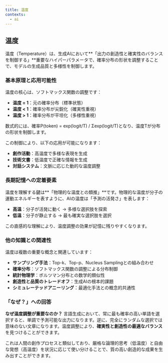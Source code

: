 ```yaml
---
title: 温度
contexts:
  - ai
---
```


<Context name="ai">

## 温度

温度（Temperature）は、生成AIにおいて**「出力の創造性と確実性のバランスを制御する」**重要なハイパーパラメータで、確率分布の形状を調整することで、モデルの生成品質と多様性を制御します。

### 基本原理と応用可能性

温度の核心は、ソフトマックス関数の調整です：
- **温度 = 1**：元の確率分布（標準状態）
- **温度 < 1**：確率分布が尖鋭化（確実性重視）
- **温度 > 1**：確率分布が平坦化（多様性重視）

数式的には、確率P(token) = exp(logit/T) / Σexp(logit/T)となり、温度Tが分布の形状を制御します。

この制御により、以下の応用が可能になります：
- **創作活動**：高温度で多様な表現を生成
- **技術文書**：低温度で正確な情報を生成
- **対話システム**：文脈に応じた動的な温度調整

### 長期記憶への定着要素

温度を理解する鍵は**「物理的な温度との類推」**です。物理的な温度が分子の運動エネルギーを表すように、AIの温度は「予測の活発さ」を表します：
- **高温**：分子が活発に動く → 多様な選択肢を探索
- **低温**：分子が静止する → 最も確実な選択肢を選択

この直感的な理解により、温度調整の効果が記憶に残りやすくなります。

### 他の知識との関連性

温度は複数の重要な概念と関連しています：
- **サンプリング手法**：Top-k、Top-p、Nucleus Samplingとの組み合わせ
- **確率分布**：ソフトマックス関数の調整による分布制御
- **統計物理学**：ボルツマン分布との数学的類似性
- **創造性と品質のトレードオフ**：生成AIの根本的課題
- **シミュレーテッドアニーリング**：最適化手法との概念的共通性

### 「なぜ？」への回答

**なぜ温度調整が重要なのか？**
言語生成において、常に最も確率の高い単語を選択すると、単調で予測可能な出力になります。逆に、完全にランダムな選択では意味のない文章になります。温度調整により、**確実性と創造性の最適なバランス**を見つけることができます。

これは人間の創作プロセスと類似しており、厳格な論理的思考（低温度）と自由な発想（高温度）を状況に応じて使い分けることで、質の高い創造的な成果を生み出すことができます。

</Context>

